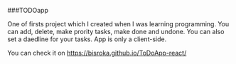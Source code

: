 ###TODOapp 

One of firsts project which I created when I was learning programming. 
You can add, delete, make prority tasks, make done and undone. You can also set a daedline for your tasks.
App is only a client-side.

You can check it on <a href="https://bisroka.github.io/ToDoApp-react/">https://bisroka.github.io/ToDoApp-react/<a>
